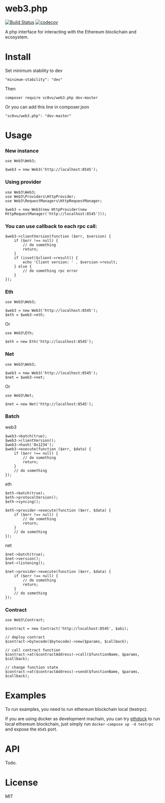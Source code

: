 # web3.php

[![Build Status](https://travis-ci.org/sc0Vu/web3.php.svg?branch=master)](https://travis-ci.org/sc0Vu/web3.php)
[![codecov](https://codecov.io/gh/sc0Vu/web3.php/branch/master/graph/badge.svg)](https://codecov.io/gh/sc0Vu/web3.php)

A php interface for interacting with the Ethereum blockchain and ecosystem.

# Install

Set minimum stability to dev
```
"minimum-stability": "dev"
```

Then
```
composer require sc0vu/web3.php dev-master
```

Or you can add this line in composer.json

```
"sc0vu/web3.php": "dev-master"
```


# Usage

### New instance
```
use Web3\Web3;

$web3 = new Web3('http://localhost:8545');
```

### Using provider
```
use Web3\Web3;
use Web3\Providers\HttpProvider;
use Web3\RequestManagers\HttpRequestManager;

$web3 = new Web3(new HttpProvider(new HttpRequestManager('http://localhost:8545')));
```

### You can use callback to each rpc call:
```
$web3->clientVersion(function ($err, $version) {
    if ($err !== null) {
        // do something
        return;
    }
    if (isset($client->result)) {
        echo 'Client version: ' . $version->result;
    } else {
        // do something rpc error
    }
});
```

### Eth
```
use Web3\Web3;

$web3 = new Web3('http://localhost:8545');
$eth = $web3->eth;
```

Or

```
use Web3\Eth;

$eth = new Eth('http://localhost:8545');
```

### Net
```
use Web3\Web3;

$web3 = new Web3('http://localhost:8545');
$net = $web3->net;
```

Or

```
use Web3\Net;

$net = new Net('http://localhost:8545');
```

### Batch

web3

```
$web3->batch(true);
$web3->clientVersion();
$web3->hash('0x1234');
$web3->execute(function ($err, $data) {
    if ($err !== null) {
        // do something
        return;
    }
    // do something
});
```

eth

```
$eth->batch(true);
$eth->protocolVersion();
$eth->syncing();

$eth->provider->execute(function ($err, $data) {
    if ($err !== null) {
        // do something
        return;
    }
    // do something
});
```

net

```
$net->batch(true);
$net->version();
$net->listening();

$net->provider->execute(function ($err, $data) {
    if ($err !== null) {
        // do something
        return;
    }
    // do something
});
```

### Contract

```
use Web3\Contract;

$contract = new Contract('http://localhost:8545', $abi);

// deploy contract
$contract->bytecode($bytecode)->new($params, $callback);

// call contract function
$contract->at($contractAddress)->call($functionName, $params, $callback);

// change function state
$contract->at($contractAddress)->send($functionName, $params, $callback);
```

# Examples

To run examples, you need to run ethereum blockchain local (testrpc).

If you are using docker as development machain, you can try [ethdock](https://github.com/sc0vu/ethdock) to run local ethereum blockchain, just simply run `docker-compose up -d testrpc` and expose the `8545` port.

# API

Todo.

# License
MIT
